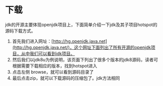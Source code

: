 # 下载

jdk的开源主要体现openjdk项目上，下面简单介绍一下jdk及其子项目hotspot的源码下载方式。

1. 首先我们进入网址：[http://hg.openjdk.java.net](http://hg.openjdk.java.net/)，这个网址下面列出了所有开源的openjdk项目，从中我们可以看到jdk项目。
2. 然后我们以jdk8u为例说明，该页面下列出了很多个版本的jdk8源码，读者可根据需要下载相应的版本，找到hotspot进入
3. 点击左侧 browse，就可以看到源码目录了
4. 最后点击zip，就可以下载源码的压缩包了。jdk方法相同